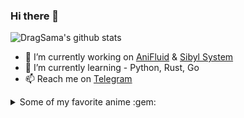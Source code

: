 ### Hi there 👋

![DragSama's github stats](https://github-readme-stats.vercel.app/api?username=dragsama&show_icons=true&theme=tokyonight)


- 🔭 I’m currently working on [AniFluid](https://t.me/AniFluidBot) & [Sibyl System](https://github.com/AnimeKaizoku/SibylSystem)
- 🌱 I’m currently learning - Python, Rust, Go
- 📫 Reach me on [Telegram](https://t.me/DragSama)

<!--
**DragSama/DragSama** is a ✨ _special_ ✨ repository because its `README.md` (this file) appears on your GitHub profile.

Here are some ideas to get you started:

- 🔭 I’m currently working on ...
- 🌱 I’m currently learning ...
- 👯 I’m looking to collaborate on ...
- 🤔 I’m looking for help with ...
- 💬 Ask me about ...
- 📫 How to reach me: ...
- 😄 Pronouns: ...
- ⚡ Fun fact: ...
-->

<details>
<summary> Some of my favorite anime :gem: </summary>

<!-- anime_list_start-->
* [The Rising of the Shield Hero](https://anilist.co/anime/99263) - (Tate no Yuusha no Nariagari)
* [Re:ZERO -Starting Life in Another World-](https://anilist.co/anime/21355) - (Re:Zero kara Hajimeru Isekai Seikatsu)
* [No Game, No Life](https://anilist.co/anime/19815) - (No Game No Life)
* [Overlord](https://anilist.co/anime/20832) - (Overlord)
* [How Not to Summon a Demon Lord](https://anilist.co/anime/101004) - (Isekai Maou to Shoukan Shoujo no Dorei Majutsu)
* [KONOSUBA -God's blessing on this wonderful world! 2](https://anilist.co/anime/21699) - (Kono Subarashii Sekai ni Shukufuku wo! 2)
* [Re:ZERO -Starting Life in Another World- Season 2](https://anilist.co/anime/108632) - (Re:Zero kara Hajimeru Isekai Seikatsu 2nd Season)
* [Kaguya-sama: Love is War?](https://anilist.co/anime/112641) - (Kaguya-sama wa Kokurasetai?: Tensai-tachi no Renai Zunousen)
* [Code Geass: Lelouch of the Re;surrection](https://anilist.co/anime/97880) - (Code Geass: Fukkatsu no Lelouch)
* [Kaguya-sama: Love is War](https://anilist.co/anime/101921) - (Kaguya-sama wa Kokurasetai: Tensai-tachi no Renai Zunousen)
* [Gate](https://anilist.co/anime/20994) - (Gate: Jieitai Kanochi nite, Kaku Tatakaeri)
<!-- anime_list_end-->

</details>
